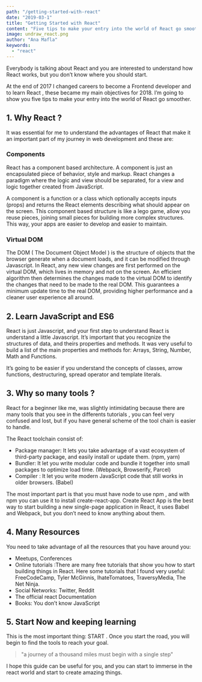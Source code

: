 ```yaml
---
path: "/getting-started-with-react"
date: "2019-03-1"
title: "Getting Started with React"
content: "Five tips to make your entry into the world of React go smoother."
image: undraw_react.png
author: "Ana Mafla"
keywords:
  - "react"
---
```


Everybody is talking about React and you are interested to understand how React works, but you don’t know where you should start.

At the end of 2017 I changed careers to become a Frontend developer and to learn React , these became my main objectives for 2018. I’m going to show you five tips to make your entry into the world of React go smoother.

## 1. Why React ?

It was essential for me to understand the advantages of React that make it an important part of my journey in web development and these are:

### Components

React has a component based architecture. A component is just an encapsulated piece of behavior, style and markup. React changes a paradigm where the logic and view should be separated, for a view and logic together created from JavaScript.

A component is a function or a class which optionally accepts inputs (props) and returns the React elements describing what should appear on the screen.
This component based structure is like a lego game, allow you reuse pieces, joining small pieces for building more complex structures. This way, your apps are easier to develop and easier to maintain.

### Virtual DOM

The DOM ( The Document Object Model ) is the structure of objects that the browser generate when a document loads, and it can be modified through Javascript. In React, any new view changes are first performed on the virtual DOM, which lives in memory and not on the screen. An efficient algorithm then determines the changes made to the virtual DOM to identify the changes that need to be made to the real DOM. This guarantees a minimum update time to the real DOM, providing higher performance and a cleaner user experience all around.

## 2. Learn JavaScript and ES6

React is just Javascript, and your first step to understand React is understand a little Javascript. It’s important that you recognize the structures of data, and theirs properties and methods. It was very useful to build a list of the main properties and methods for: Arrays, String, Number, Math and Functions.

It’s going to be easier if you understand the concepts of classes, arrow functions, destructuring, spread operator and template literals.

## 3. Why so many tools ?

React for a beginner like me, was slightly intimidating because there are many tools that you see in the differents tutorials , you can feel very confused and lost, but if you have general scheme of the tool chain is easier to handle.

The React toolchain consist of:

- Package manager: It lets you take advantage of a vast ecosystem of third-party package, and easily install or update them. (npm, yarn)
- Bundler: It let you write modular code and bundle it together into small packages to optimize load time. (Webpack, Browserify, Parcel)
- Compiler : It let you write modern JavaScript code that still works in older browsers. (Babel)

The most important part is that you must have node to use npm , and with npm you can use it to install create-react-app. Create React App is the best way to start building a new single-page application in React, it uses Babel and Webpack, but you don’t need to know anything about them.

## 4. Many Resources

You need to take advantage of all the resources that you have around you:

- Meetups, Conferences
- Online tutorials :There are many free tutorials that show you how to start building things in React. Here some tutorials that I found very useful: FreeCodeCamp, Tyler McGinnis, IhateTomatoes, TraversyMedia, The Net Ninja.
- Social Networks: Twitter, Reddit
- The official react Documentation
- Books: You don’t know JavaScript

## 5. Start Now and keeping learning

This is the most important thing: START . Once you start the road, you will begin to find the tools to reach your goal.

> "a journey of a thousand miles must begin with a single step"

I hope this guide can be useful for you, and you can start to immerse in the react world and start to create amazing things.
